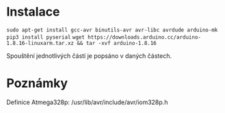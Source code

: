 # Instalace

`sudo apt-get install gcc-avr binutils-avr avr-libc avrdude arduino-mk`
`pip3 install pyserial`
`wget https://downloads.arduino.cc/arduino-1.8.16-linuxarm.tar.xz && tar -xvf arduino-1.8.16`

Spouštění jednotlivých částí je popsáno v daných částech.

# Poznámky

Definice Atmega328p: /usr/lib/avr/include/avr/iom328p.h
